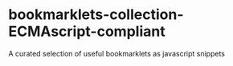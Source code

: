 # bookmarklets-collection-ECMAscript-compliant
A curated selection of useful bookmarklets as javascript snippets 
